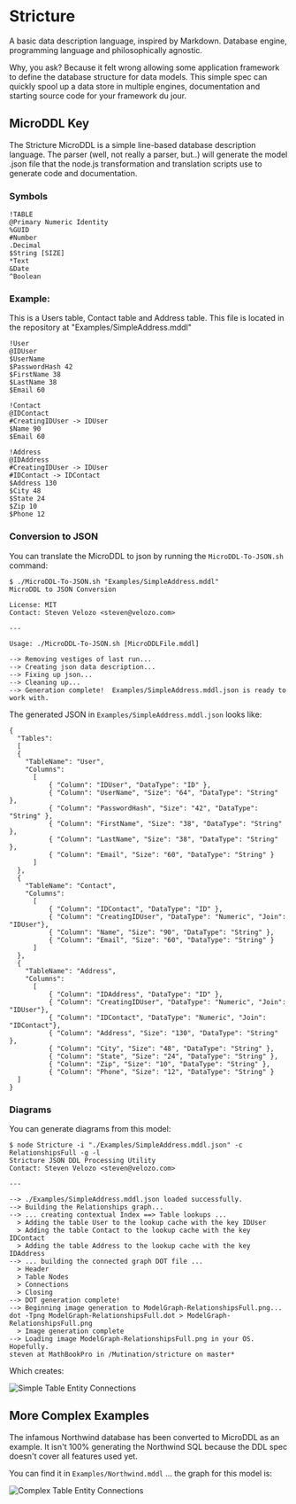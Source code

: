 Stricture
===

A basic data description language, inspired by Markdown.  Database engine, programming language and philosophically agnostic.

Why, you ask?  Because it felt wrong allowing some application framework to define the database structure for data models.  This simple spec can quickly spool up a data store in multiple engines, documentation and starting source code for your framework du jour.

MicroDDL Key
---

The Stricture MicroDDL is a simple line-based database description language.  The parser (well, not really a parser, but..) will generate the model .json file that the node.js transformation and translation scripts use to generate code and documentation.

### Symbols

    !TABLE
    @Primary Numeric Identity
    %GUID
    #Number
    .Decimal
    $String [SIZE]
    *Text
    &Date
    ^Boolean

### Example:

This is a Users table, Contact table and Address table.  This file is located in the repository at "Examples/SimpleAddress.mddl"

    !User
    @IDUser
    $UserName
    $PasswordHash 42
    $FirstName 38
    $LastName 38
    $Email 60

    !Contact
    @IDContact
    #CreatingIDUser -> IDUser
    $Name 90
    $Email 60

    !Address
    @IDAddress
    #CreatingIDUser -> IDUser
    #IDContact -> IDContact
    $Address 130
    $City 48
    $State 24
    $Zip 10
    $Phone 12


### Conversion to JSON

You can translate the MicroDDL to json by running the `MicroDDL-To-JSON.sh` command:

    $ ./MicroDDL-To-JSON.sh "Examples/SimpleAddress.mddl"
    MicroDDL to JSON Conversion

    License: MIT
    Contact: Steven Velozo <steven@velozo.com>

    ---

    Usage: ./MicroDDL-To-JSON.sh [MicroDDLFile.mddl]

    --> Removing vestiges of last run...
    --> Creating json data description...
    --> Fixing up json...
    --> Cleaning up...
    --> Generation complete!  Examples/SimpleAddress.mddl.json is ready to work with.

The generated JSON in `Examples/SimpleAddress.mddl.json` looks like:

    {
      "Tables":
      [
      {
        "TableName": "User",
        "Columns":
          [
              { "Column": "IDUser", "DataType": "ID" },
              { "Column": "UserName", "Size": "64", "DataType": "String" },
              { "Column": "PasswordHash", "Size": "42", "DataType": "String" },
              { "Column": "FirstName", "Size": "38", "DataType": "String" },
              { "Column": "LastName", "Size": "38", "DataType": "String" },
              { "Column": "Email", "Size": "60", "DataType": "String" }
          ]
      },
      {
        "TableName": "Contact",
        "Columns":
          [
              { "Column": "IDContact", "DataType": "ID" },
              { "Column": "CreatingIDUser", "DataType": "Numeric", "Join": "IDUser"},
              { "Column": "Name", "Size": "90", "DataType": "String" },
              { "Column": "Email", "Size": "60", "DataType": "String" }
          ]
      },
      {
        "TableName": "Address",
        "Columns":
          [
              { "Column": "IDAddress", "DataType": "ID" },
              { "Column": "CreatingIDUser", "DataType": "Numeric", "Join": "IDUser"},
              { "Column": "IDContact", "DataType": "Numeric", "Join": "IDContact"},
              { "Column": "Address", "Size": "130", "DataType": "String" },
              { "Column": "City", "Size": "48", "DataType": "String" },
              { "Column": "State", "Size": "24", "DataType": "String" },
              { "Column": "Zip", "Size": "10", "DataType": "String" },
              { "Column": "Phone", "Size": "12", "DataType": "String" }
      ]
    }

### Diagrams

You can generate diagrams from this model:

    $ node Stricture -i "./Examples/SimpleAddress.mddl.json" -c RelationshipsFull -g -l
    Stricture JSON DDL Processing Utility
    Contact: Steven Velozo <steven@velozo.com>

    ---

    --> ./Examples/SimpleAddress.mddl.json loaded successfully.
    --> Building the Relationships graph...
    --> ... creating contextual Index ==> Table lookups ...
      > Adding the table User to the lookup cache with the key IDUser
      > Adding the table Contact to the lookup cache with the key IDContact
      > Adding the table Address to the lookup cache with the key IDAddress
    --> ... building the connected graph DOT file ...
      > Header
      > Table Nodes
      > Connections
      > Closing
    --> DOT generation complete!
    --> Beginning image generation to ModelGraph-RelationshipsFull.png...
    dot -Tpng ModelGraph-RelationshipsFull.dot > ModelGraph-RelationshipsFull.png
      > Image generation complete
    --> Loading image ModelGraph-RelationshipsFull.png in your OS.  Hopefully.
    steven at MathBookPro in /Mutination/stricture on master*

Which creates:

![Simple Table Entity Connections](https://github.com/stevenvelozo/stricture/raw/master/Examples/SimpleAddress.png)


More Complex Examples
---------------------

The infamous Northwind database has been converted to MicroDDL as an example.  It isn't 100% generating the Northwind SQL because the DDL spec doesn't cover all features used yet.

You can find it in `Examples/Northwind.mddl` ... the graph for this model is:

![Complex Table Entity Connections](https://github.com/stevenvelozo/stricture/raw/master/Examples/Northwind.png)
